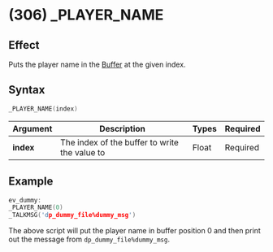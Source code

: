 # (306) _PLAYER_NAME

## Effect

Puts the player name in the [Buffer](../../../dictionary/glossary.md#text-output-buffer) at the given index.

## Syntax

```c
_PLAYER_NAME(index)
```

| Argument | Description | Types | Required |
| - | - | - | - |
| **index** | The index of the buffer to write the value to | Float | Required |

## Example

```c
ev_dummy:
_PLAYER_NAME(0)
_TALKMSG('dp_dummy_file%dummy_msg')
```

The above script will put the player name in buffer position 0 and then print out the message from `dp_dummy_file%dummy_msg`.

